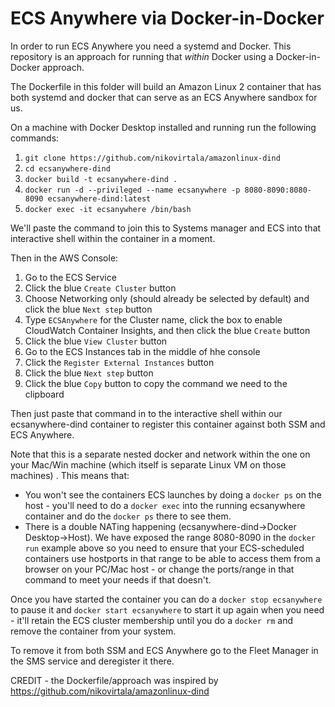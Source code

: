 # ECS Anywhere via Docker-in-Docker

In order to run ECS Anywhere you need a systemd and Docker. This repository is an approach for running that *within* Docker using a Docker-in-Docker approach.

The Dockerfile in this folder will build an Amazon Linux 2 container that has both systemd and docker that can serve as an ECS Anywhere sandbox for us.

On a machine with Docker Desktop installed and running run the following commands:
1. `git clone https://github.com/nikovirtala/amazonlinux-dind`
1. `cd ecsanywhere-dind`
1. `docker build -t ecsanywhere-dind .`
1. `docker run -d --privileged --name ecsanywhere -p 8080-8090:8080-8090 ecsanywhere-dind:latest`
1. `docker exec -it ecsanywhere /bin/bash`

We'll paste the command to join this to Systems manager and ECS into that interactive shell within the container in a moment.

Then in the AWS Console:
1. Go to the ECS Service
1. Click the blue `Create Cluster` button
1. Choose Networking only (should already be selected by default) and click the blue `Next step` button
1. Type `ECSAnywhere` for the Cluster name, click the box to enable CloudWatch Container Insights, and then click the blue `Create` button
1. Click the blue `View Cluster` button
1. Go to the ECS Instances tab in the middle of hhe console
1. Click the `Register External Instances` button
1. Click the blue `Next step` button
1. Click the blue `Copy` button to copy the command we need to the clipboard

Then just paste that command in to the interactive shell within our ecsanywhere-dind container to register this container against both SSM and ECS Anywhere.

Note that this is a separate nested docker and network within the one on your Mac/Win machine (which itself is separate Linux VM on those machines) . This means that:
* You won't see the containers ECS launches by doing a `docker ps` on the host - you'll need to do a `docker exec` into the running ecsanywhere container and do the `docker ps` there to see them.
* There is a double NATing happening (ecsanywhere-dind->Docker Desktop->Host). We have exposed the range 8080-8090 in the `docker run` example above so you need to ensure that your ECS-scheduled containers use hostports in that range to be able to access them from a browser on your PC/Mac host - or change the ports/range in that command to meet your needs if that doesn't.

Once you have started the container you can do a `docker stop ecsanywhere` to pause it and `docker start ecsanywhere` to start it up again when you need - it'll retain the ECS cluster membership until you do a `docker rm` and remove the container from your system.

To remove it from both SSM and ECS Anywhere go to the Fleet Manager in the SMS service and deregister it there.

CREDIT - the Dockerfile/approach was inspired by https://github.com/nikovirtala/amazonlinux-dind